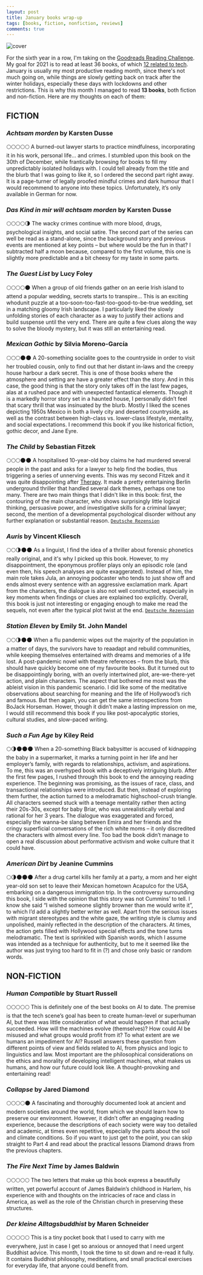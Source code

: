 ```yaml
---
layout: post
title: January books wrap-up
tags: [books, fiction, nonfiction, reviews]
comments: true
---
```


![cover](../assets/img/books_jan21.jpg)

For the sixth year in a row, I'm taking on the [Goodreads Reading Challenge](https://www.goodreads.com/user_challenges/25475893). My goal for 2021 is to read at least 36 books, of which [12 related to tech](https://lorenaciutacu.com/2021/01/09/12-tech-books-to-read-in-2021/). January is usually my most productive reading month, since there's not much going on, while things are slowly getting back on track after the winter holidays, especially these days with lockdowns and other restrictions. This is why this month I managed to read **13 books**, both fiction and non-fiction. Here are my thoughts on each of them:

FICTION
-------

### *Achtsam morden* by Karsten Dusse
🌕🌕🌕🌕🌕 A burned-out lawyer starts to practice mindfulness, incorporating it in his work, personal life… and crimes. I stumbled upon this book on the 30th of December, while frantically browsing for books to fill my unpredictably isolated holidays with. I could tell already from the title and the blurb that I was going to like it, so I ordered the second part right away. It is a page-turner of legally proofed mindful crimes and dark humour that I would recommend to anyone into these topics. Unfortunately, it’s only available in German for now.

### *Das Kind in mir will achtsam morden* by Karsten Dusse
🌕🌕🌕🌕🌗 The wacky crimes continue with more blood, drugs, psychological insights, and social satire. The second part of the series can well be read as a stand-alone, since the background story and previous events are mentioned at key points – but where would be the fun in that? I subtracted half a moon because, compared to the first volume, this one is slightly more predictable and a bit cheesy for my taste in some parts.

### *The Guest List* by Lucy Foley
🌕🌕🌕🌕🌑 When a group of old friends gather on an eerie Irish island to attend a popular wedding, secrets starts to transpire… This is an exciting whodunit puzzle at a too-soon-too-fast-too-good-to-be-true wedding, set in a matching gloomy Irish landscape. I particularly liked the slowly unfolding stories of each character as a way to justify their actions and build suspense until the very end. There are quite a few clues along the way to solve the bloody mystery, but it was still an entertaining read.

### *Mexican Gothic* by Silvia Moreno-García
🌕🌕🌕🌑🌑 A 20-something socialite goes to the countryside in order to visit her troubled cousin, only to find out that her distant in-laws and the creepy house harbour a dark secret. This is one of those books where the atmosphere and setting are have a greater effect than the story. And in this case, the good thing is that the story only takes off in the last few pages, alas at a rushed pace and with unexpected fantastical elements. Though it is a markedly horror story set in a haunted house, I personally didn’t feel that scary thrill that was insinuated by the blurb. Mostly I liked the scenes depicting 1950s Mexico in both a lively city and deserted countryside, as well as the contrast between high-class vs. lower-class lifestyle, mentality, and social expectations. I recommend this book if you like historical fiction, gothic decor, and Jane Eyre.

### *The Child* by Sebastian Fitzek
🌕🌕🌕🌑🌑 A hospitalised 10-year-old boy claims he had murdered several people in the past and asks for a lawyer to help find the bodies, thus triggering a series of unnerving events. This was my second Fitzek and it was quite disappointing after [Therapy](https://www.amazon.de/gp/product/B004X2X76U/ref=as_li_tl?ie=UTF8&camp=1638&creative=6742&creativeASIN=B004X2X76U&linkCode=as2&tag=lorena069-21&linkId=fb2cdbd05da973f2e7d4b39830a507a7). It made a pretty entertaining Berlin underground thriller that handled several dark themes, perhaps one too many. There are two main things that I didn't like in this book: first, the contouring of the main character, who shows surprisingly little logical thinking, persuasive power, and investigative skills for a criminal lawyer; second, the mention of a developmental psychological disorder without any further explanation or substantial reason.
[`Deutsche Rezension`](https://www.goodreads.com/review/show/3768797936?book_show_action=false)

### *Auris* by Vincent Kliesch
🌕🌕🌗🌑🌑 As a linguist, I find the idea of a thriller about forensic phonetics really original, and it's why I picked up this book. However, to my disappointment, the eponymous profiler plays only an episodic role (and even then, his speech analyses are quite exaggerated). Instead of him, the main role takes Jula, an annoying podcaster who tends to just show off and ends almost every sentence with an aggressive exclamation mark. Apart from the characters, the dialogue is also not well constructed, especially in key moments when findings or clues are explained too explicitly. Overall, this book is just not interesting or engaging enough to make me read the sequels, not even after the typical plot twist at the end.
[`Deutsche Rezension`](https://www.goodreads.com/review/show/3734697892?book_show_action=false)

### *Station Eleven* by Emily St. John Mandel
🌕🌕🌗🌑🌑 When a flu pandemic wipes out the majority of the population in a matter of days, the survivors have to reaadapt and rebuild communities, while keeping themselves entertained with dreams and memories of a life lost. A post-pandemic novel with theatre references – from the blurb, this should have quickly become one of my favourite books. But it turned out to be disappointingly boring, with an overly intertwined plot, are-we-there-yet action, and plain characters. The aspect that bothered me most was the ableist vision in this pandemic scenario. I did like some of the meditative observations about searching for meaning and the life of Hollywood’s rich and famous. But then again, you can get the same introspections from BoJack Horseman. Hower, though it didn’t make a lasting impression on me, I would still recommend this book if you like post-apocalyptic stories, cultural studies, and slow-paced writing.

### *Such a Fun Age* by Kiley Reid
🌕🌗🌑🌑🌑 When a 20-something Black babysitter is accused of kidnapping the baby in a supermarket, it marks a turning point in her life and her employer’s family, with regards to relationships, activism, and aspirations. To me, this was an overhyped book with a deceptively intriguing blurb. After the first few pages, I rushed through this book to end the annoying reading experience. The beginning was promising, as the issues of race, class, and transactional relationships were introduced. But then, instead of exploring them further, the action turned to a melodramatic highschool-crush triangle. All characters seemed stuck with a teenage mentality rather then acting their 20s-30s, except for baby Briar, who was unrealistically verbal and rational for her 3 years. The dialogue was exaggerated and forced, especially the wanna-be slang between Emira and her friends and the cringy superficial conversations of the rich white moms – it only discredited the characters with almost every line. Too bad the book didn’t manage to open a real discussion about performative activism and woke culture that it could have.

### *American Dirt* by Jeanine Cummins
🌕🌗🌑🌑🌑 After a drug cartel kills her family at a party, a mom and her eight year-old son set to leave their Mexican hometown Acapulco for the USA, embarking on a dangerous immigration trip. In the controversy surrounding this book, I side with the opinion that this story was not Cummins’ to tell. I know she said “I wished someone slightly browner than me would write it”, to which I’d add a slightly better writer as well. Apart from the serious issues with migrant stereotypes and the white gaze, the writing style is clumsy and unpolished, mainly reflected in the description of the characters. At times, the action gets filled with Hollywood special effects and the tone turns melodramatic. The text is sprinkled with Spanish words, which I assume was intended as a technique for authenticity, but to me it seemed like the author was just trying too hard to fit in (?) and chose only basic or random words. 


NON-FICTION
-----------

### *Human Compatible* by Stuart Russell
🌕🌕🌕🌕🌕 This is definitely one of the best books on AI to date. The premise is that the tech scene’s goal has been to create human-level or superhuman AI, but there was little consideration of what would happen if that actually succeeded. How will the machines evolve (themselves)? How could AI be misused and what groups would profit from it? To what extent are we humans an impediment for AI? Russell answers these question from different points of view and fields related to AI, from physics and logic to linguistics and law. Most important are the philosophical considerations on the ethics and morality of developing intelligent machines, what makes us humans, and how our future could look like. A thought-provoking and entertaining read!

### *Collapse* by Jared Diamond
🌕🌕🌕🌕🌑 A fascinating and thoroughly documented look at ancient and modern societies around the world, from which we should learn how to preserve our environment. However, it didn’t offer an engaging reading experience, because the descriptions of each society were way too detailed and academic, at times even repetitive, especially the parts about the soil and climate conditions. So if you want to just get to the point, you can skip straight to Part 4 and read about the practical lessons Diamond draws from the previous chapters.

### *The Fire Next Time* by James Baldwin
🌕🌕🌕🌕🌕 The two letters that make up this book express a beautifully written, yet powerful account of James Baldwin’s childhood in Harlem, his experience with and thoughts on the intricacies of race and class in America, as well as the role of the Christian church in preserving these structures.

### *Der kleine Alltagsbuddhist* by Maren Schneider
🌕🌕🌕🌕🌕 This is a tiny pocket book that I used to carry with me everywhere, just in case I get so anxious or annoyed that I need urgent Buddhist advice. This month, I took the time to sit down and re-read it fully. It contains Buddhist philosophy, meditations, and small practical exercises for everyday life, that anyone could benefit from.